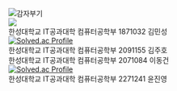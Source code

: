 ![감자부기](https://user-images.githubusercontent.com/119108596/219055154-33261f56-d889-444b-ad4e-17bfe5215e98.jpeg)  
<img src="https://img.shields.io/badge/c-white?style=flat&logo=CLang&logoColor=#A8B9CC"/>  
한성대학교 IT공과대학 컴퓨터공학부 1871032 김민성  
[![Solved.ac Profile](http://mazassumnida.wtf/api/v2/generate_badge?boj=ktwykhs)](https://solved.ac/ktwykhs/)  
한성대학교 IT공과대학 컴퓨터공학부 2091155 김주호  
한성대학교 IT공과대학 컴퓨터공학부 2071084 이동건  
[![Solved.ac Profile](http://mazassumnida.wtf/api/v2/generate_badge?boj=dkdk6517)](https://solved.ac/dkdk6517/)  
한성대학교 IT공과대학 컴퓨터공학부 2271241 윤진영
